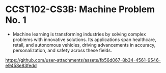 # CCST102-CS3B: Machine Problem No. 1


*  Machine learning is transforming industries by solving complex problems with innovative solutions. Its applications span healthcare, retail, and autonomous vehicles, driving advancements in accuracy, personalization, and safety across these fields.


https://github.com/user-attachments/assets/fb56d067-8b34-4561-9546-e9458e83fedd


